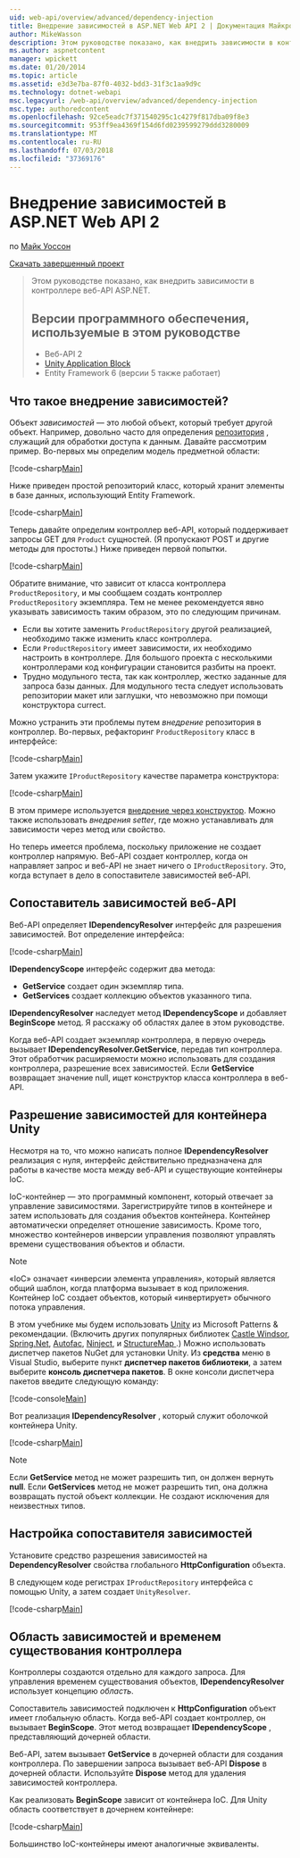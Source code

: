 ```yaml
---
uid: web-api/overview/advanced/dependency-injection
title: Внедрение зависимостей в ASP.NET Web API 2 | Документация Майкрософт
author: MikeWasson
description: Этом руководстве показано, как внедрить зависимости в контроллере веб-API ASP.NET. Версии программного обеспечения, используемые в руководстве Web API 2 Unity Application Block...
ms.author: aspnetcontent
manager: wpickett
ms.date: 01/20/2014
ms.topic: article
ms.assetid: e3d3e7ba-87f0-4032-bdd3-31f3c1aa9d9c
ms.technology: dotnet-webapi
msc.legacyurl: /web-api/overview/advanced/dependency-injection
msc.type: authoredcontent
ms.openlocfilehash: 92ce5eadc7f371540295c1c4279f817dba09f8e3
ms.sourcegitcommit: 953ff9ea4369f154d6fd0239599279ddd3280009
ms.translationtype: MT
ms.contentlocale: ru-RU
ms.lasthandoff: 07/03/2018
ms.locfileid: "37369176"
---
```

<a name="dependency-injection-in-aspnet-web-api-2"></a>Внедрение зависимостей в ASP.NET Web API 2
====================
по [Майк Уоссон](https://github.com/MikeWasson)

[Скачать завершенный проект](http://code.msdn.microsoft.com/ASP-NET-Web-API-Tutorial-468ee148)

> Этом руководстве показано, как внедрить зависимости в контроллере веб-API ASP.NET.
> 
> ## <a name="software-versions-used-in-the-tutorial"></a>Версии программного обеспечения, используемые в этом руководстве
> 
> 
> - Веб-API 2
> - [Unity Application Block](https://www.nuget.org/packages/Unity/)
> - Entity Framework 6 (версии 5 также работает)


## <a name="what-is-dependency-injection"></a>Что такое внедрение зависимостей?

Объект *зависимостей* — это любой объект, который требует другой объект. Например, довольно часто для определения [репозитория](http://martinfowler.com/eaaCatalog/repository.html) , служащий для обработки доступа к данным. Давайте рассмотрим пример. Во-первых мы определим модель предметной области:

[!code-csharp[Main](dependency-injection/samples/sample1.cs)]

Ниже приведен простой репозиторий класс, который хранит элементы в базе данных, использующий Entity Framework.

[!code-csharp[Main](dependency-injection/samples/sample2.cs)]

Теперь давайте определим контроллер веб-API, который поддерживает запросы GET для `Product` сущностей. (Я пропускают POST и другие методы для простоты.) Ниже приведен первой попытки.

[!code-csharp[Main](dependency-injection/samples/sample3.cs)]

Обратите внимание, что зависит от класса контроллера `ProductRepository`, и мы сообщаем создать контроллер `ProductRepository` экземпляра. Тем не менее рекомендуется явно указывать зависимость таким образом, это по следующим причинам.

- Если вы хотите заменить `ProductRepository` другой реализацией, необходимо также изменить класс контроллера.
- Если `ProductRepository` имеет зависимости, их необходимо настроить в контроллере. Для большого проекта с несколькими контроллерами код конфигурации становится разбиты на проект.
- Трудно модульного теста, так как контроллер, жестко заданные для запроса базы данных. Для модульного теста следует использовать репозитории макет или заглушки, что невозможно при помощи конструктора currect.

Можно устранить эти проблемы путем *внедрение* репозитория в контроллер. Во-первых, рефакторинг `ProductRepository` класс в интерфейсе:

[!code-csharp[Main](dependency-injection/samples/sample4.cs)]

Затем укажите `IProductRepository` качестве параметра конструктора:

[!code-csharp[Main](dependency-injection/samples/sample5.cs)]

В этом примере используется [внедрение через конструктор](http://www.martinfowler.com/articles/injection.html#FormsOfDependencyInjection). Можно также использовать *внедрения setter*, где можно устанавливать для зависимости через метод или свойство.

Но теперь имеется проблема, поскольку приложение не создает контроллер напрямую. Веб-API создает контроллер, когда он направляет запрос и веб-API не знает ничего о `IProductRepository`. Это, когда вступает в дело в сопоставителе зависимостей веб-API.

## <a name="the-web-api-dependency-resolver"></a>Сопоставитель зависимостей веб-API

Веб-API определяет **IDependencyResolver** интерфейс для разрешения зависимостей. Вот определение интерфейса:

[!code-csharp[Main](dependency-injection/samples/sample6.cs)]

**IDependencyScope** интерфейс содержит два метода:

- **GetService** создает один экземпляр типа.
- **GetServices** создает коллекцию объектов указанного типа.

**IDependencyResolver** наследует метод **IDependencyScope** и добавляет **BeginScope** метод. Я расскажу об областях далее в этом руководстве.

Когда веб-API создает экземпляр контроллера, в первую очередь вызывает **IDependencyResolver.GetService**, передав тип контроллера. Этот обработчик расширяемости можно использовать для создания контроллера, разрешение всех зависимостей. Если **GetService** возвращает значение null, ищет конструктор класса контроллера в веб-API.

## <a name="dependency-resolution-with-the-unity-container"></a>Разрешение зависимостей для контейнера Unity

Несмотря на то, что можно написать полное **IDependencyResolver** реализация с нуля, интерфейс действительно предназначена для работы в качестве моста между веб-API и существующие контейнеры IoC.

IoC-контейнер — это программный компонент, который отвечает за управление зависимостями. Зарегистрируйте типов в контейнере и затем использовать для создания объектов контейнера. Контейнер автоматически определяет отношение зависимость. Кроме того, множество контейнеров инверсии управления позволяют управлять времени существования объектов и области.

> [!NOTE]
> «IoC» означает «инверсии элемента управления», который является общий шаблон, когда платформа вызывает в код приложения. Контейнер IoC создает объектов, который «инвертирует» обычного потока управления.


В этом учебнике мы будем использовать [Unity](https://msdn.microsoft.com/library/ff647202.aspx) из Microsoft Patterns &amp; рекомендации. (Включить других популярных библиотек [Castle Windsor](http://www.castleproject.org/), [Spring.Net](http://www.springframework.net/), [Autofac](https://code.google.com/p/autofac/), [Ninject](http://www.ninject.org/), и [StructureMap ](http://docs.structuremap.net/).) Можно использовать диспетчер пакетов NuGet для установки Unity. Из **средства** меню в Visual Studio, выберите пункт **диспетчер пакетов библиотеки**, а затем выберите **консоль диспетчера пакетов**. В окне консоли диспетчера пакетов введите следующую команду:

[!code-console[Main](dependency-injection/samples/sample7.cmd)]

Вот реализация **IDependencyResolver** , который служит оболочкой контейнера Unity.

[!code-csharp[Main](dependency-injection/samples/sample8.cs)]

> [!NOTE]
> Если **GetService** метод не может разрешить тип, он должен вернуть **null**. Если **GetServices** метод не может разрешить тип, она должна возвращать пустой объект коллекции. Не создают исключения для неизвестных типов.


## <a name="configuring-the-dependency-resolver"></a>Настройка сопоставителя зависимостей

Установите средство разрешения зависимостей на **DependencyResolver** свойства глобального **HttpConfiguration** объекта.

В следующем коде регистрах `IProductRepository` интерфейса с помощью Unity, а затем создает `UnityResolver`.

[!code-csharp[Main](dependency-injection/samples/sample9.cs)]

## <a name="dependency-scope-and-controller-lifetime"></a>Область зависимостей и временем существования контроллера

Контроллеры создаются отдельно для каждого запроса. Для управления временем существования объектов, **IDependencyResolver** использует концепцию *область*.

Сопоставитель зависимостей подключен к **HttpConfiguration** объект имеет глобальную область. Когда веб-API создает контроллер, он вызывает **BeginScope**. Этот метод возвращает **IDependencyScope** , представляющий дочерней области.

Веб-API, затем вызывает **GetService** в дочерней области для создания контроллера. По завершении запроса вызывает веб-API **Dispose** в дочерней области. Используйте **Dispose** метод для удаления зависимостей контроллера.

Как реализовать **BeginScope** зависит от контейнера IoC. Для Unity область соответствует в дочернем контейнере:

[!code-csharp[Main](dependency-injection/samples/sample10.cs)]

Большинство IoC-контейнеры имеют аналогичные эквиваленты.
